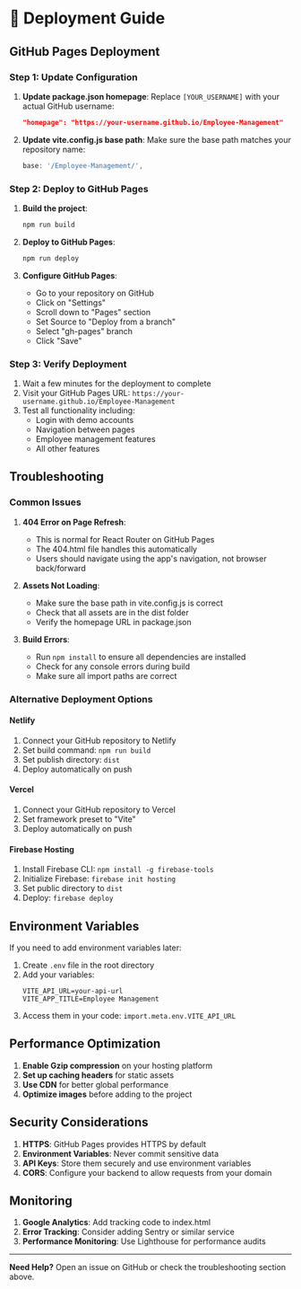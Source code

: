 # 🚀 Deployment Guide

## GitHub Pages Deployment

### Step 1: Update Configuration

1. **Update package.json homepage**:
   Replace `[YOUR_USERNAME]` with your actual GitHub username:
   ```json
   "homepage": "https://your-username.github.io/Employee-Management"
   ```

2. **Update vite.config.js base path**:
   Make sure the base path matches your repository name:
   ```javascript
   base: '/Employee-Management/',
   ```

### Step 2: Deploy to GitHub Pages

1. **Build the project**:
   ```bash
   npm run build
   ```

2. **Deploy to GitHub Pages**:
   ```bash
   npm run deploy
   ```

3. **Configure GitHub Pages**:
   - Go to your repository on GitHub
   - Click on "Settings"
   - Scroll down to "Pages" section
   - Set Source to "Deploy from a branch"
   - Select "gh-pages" branch
   - Click "Save"

### Step 3: Verify Deployment

1. Wait a few minutes for the deployment to complete
2. Visit your GitHub Pages URL: `https://your-username.github.io/Employee-Management`
3. Test all functionality including:
   - Login with demo accounts
   - Navigation between pages
   - Employee management features
   - All other features

## Troubleshooting

### Common Issues

1. **404 Error on Page Refresh**:
   - This is normal for React Router on GitHub Pages
   - The 404.html file handles this automatically
   - Users should navigate using the app's navigation, not browser back/forward

2. **Assets Not Loading**:
   - Make sure the base path in vite.config.js is correct
   - Check that all assets are in the dist folder
   - Verify the homepage URL in package.json

3. **Build Errors**:
   - Run `npm install` to ensure all dependencies are installed
   - Check for any console errors during build
   - Make sure all import paths are correct

### Alternative Deployment Options

#### Netlify
1. Connect your GitHub repository to Netlify
2. Set build command: `npm run build`
3. Set publish directory: `dist`
4. Deploy automatically on push

#### Vercel
1. Connect your GitHub repository to Vercel
2. Set framework preset to "Vite"
3. Deploy automatically on push

#### Firebase Hosting
1. Install Firebase CLI: `npm install -g firebase-tools`
2. Initialize Firebase: `firebase init hosting`
3. Set public directory to `dist`
4. Deploy: `firebase deploy`

## Environment Variables

If you need to add environment variables later:

1. Create `.env` file in the root directory
2. Add your variables:
   ```
   VITE_API_URL=your-api-url
   VITE_APP_TITLE=Employee Management
   ```
3. Access them in your code: `import.meta.env.VITE_API_URL`

## Performance Optimization

1. **Enable Gzip compression** on your hosting platform
2. **Set up caching headers** for static assets
3. **Use CDN** for better global performance
4. **Optimize images** before adding to the project

## Security Considerations

1. **HTTPS**: GitHub Pages provides HTTPS by default
2. **Environment Variables**: Never commit sensitive data
3. **API Keys**: Store them securely and use environment variables
4. **CORS**: Configure your backend to allow requests from your domain

## Monitoring

1. **Google Analytics**: Add tracking code to index.html
2. **Error Tracking**: Consider adding Sentry or similar service
3. **Performance Monitoring**: Use Lighthouse for performance audits

---

**Need Help?** Open an issue on GitHub or check the troubleshooting section above. 